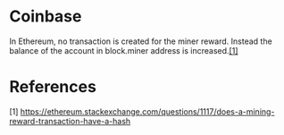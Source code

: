 # Coinbase

In Ethereum, no transaction is created for the miner reward.
Instead the balance of the account in block.miner address is increased.[[1]](https://github.com/twodude/eth-proof-sol/blob/master/docs/Coinbase.md#references)

# References

[1] https://ethereum.stackexchange.com/questions/1117/does-a-mining-reward-transaction-have-a-hash   
